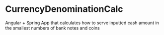 # CurrencyDenominationCalc
Angular + Spring App that calculates how to serve inputted cash amount in the smallest numbers of bank notes and coins
